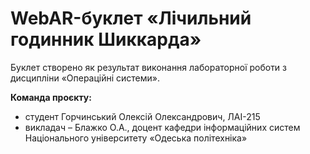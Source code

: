 # WebAR-буклет «Лічильний годинник Шиккарда»

Буклет створено як результат виконання лабораторної роботи з дисципліни «Операційні системи».

**Команда проєкту:**
+ студент Горчинський Олексій Олександрович, ЛАІ-215
+ викладач – Блажко О.А., доцент кафедри інформаційних систем Національного університету «Одеська політехніка»
